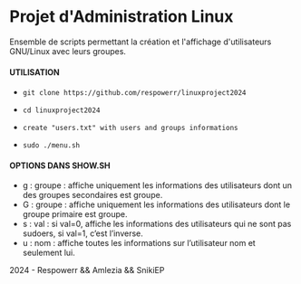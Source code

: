 # Projet d'Administration Linux

Ensemble de scripts permettant la création et l'affichage d'utilisateurs GNU/Linux avec leurs groupes.

#### UTILISATION
- `git clone https://github.com/respowerr/linuxproject2024`

- `cd linuxproject2024`

- `create "users.txt" with users and groups informations`

- `sudo ./menu.sh`

#### OPTIONS DANS SHOW.SH
- g : groupe : affiche uniquement les informations des utilisateurs dont un des groupes secondaires est groupe. 
- G : groupe : affiche uniquement les informations des utilisateurs dont le groupe primaire est groupe. 
- s : val : si val=0, affiche les informations des utilisateurs qui ne sont pas sudoers, si val=1, c’est l’inverse.
- u : nom : affiche toutes les informations sur l’utilisateur nom et seulement lui. 

2024 - Respowerr && Amlezia && SnikiEP